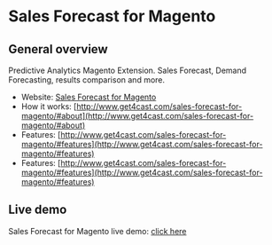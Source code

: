 # Sales Forecast for Magento

## General overview
Predictive Analytics Magento Extension. Sales Forecast, Demand Forecasting, results comparison and more.

* Website: [Sales Forecast for Magento](http://www.get4cast.com/sales-forecast-for-magento/)
* How it works: [http://www.get4cast.com/sales-forecast-for-magento/#about](http://www.get4cast.com/sales-forecast-for-magento/#about)
* Features: [http://www.get4cast.com/sales-forecast-for-magento/#features](http://www.get4cast.com/sales-forecast-for-magento/#features)
* Features: [http://www.get4cast.com/sales-forecast-for-magento/#features](http://www.get4cast.com/sales-forecast-for-magento/#features)

## Live demo
Sales Forecast for Magento live demo: [click here](http://www.get4cast.com/sales-forecast-for-magento/#demo)




